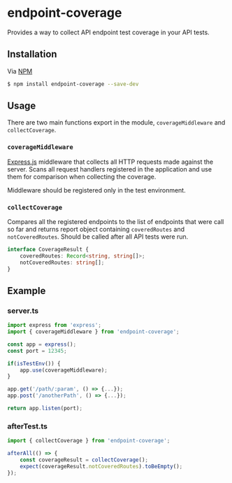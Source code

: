 # endpoint-coverage

Provides a way to collect API endpoint test coverage in your API tests.

## Installation
Via [NPM](https://www.npmjs.com/package/endpoint-coverage)
```sh
$ npm install endpoint-coverage --save-dev
```

## Usage
There are two main functions export in the module, `coverageMiddleware` and `collectCoverage`. 

### `coverageMiddleware`
[Express.js](https://expressjs.com) middleware that collects all HTTP requests made against the server. Scans all request handlers registered in the application and use them for comparison when collecting the coverage.

Middleware should be registered only in the test environment.

### `collectCoverage`
Compares all the registered endpoints to the list of endpoints that were call so far and returns report object containing `coveredRoutes` and `notCoveredRoutes`. Should be called after all API tests were run.

```ts
interface CoverageResult {
    coveredRoutes: Record<string, string[]>;
    notCoveredRoutes: string[];
}
```

## Example

### server.ts

```ts
import express from 'express';
import { coverageMiddleware } from 'endpoint-coverage';

const app = express();
const port = 12345;

if(isTestEnv()) {
	app.use(coverageMiddleware);
}

app.get('/path/:param', () => {...});
app.post('/anotherPath', () => {...});

return app.listen(port);
```

### afterTest.ts

```ts
import { collectCoverage } from 'endpoint-coverage';

afterAll(() => {
	const coverageResult = collectCoverage();
	expect(coverageResult.notCoveredRoutes).toBeEmpty();
});
```